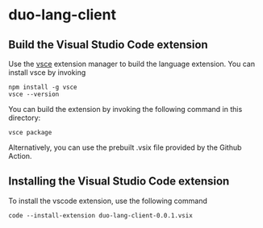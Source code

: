 # duo-lang-client

## Build the Visual Studio Code extension

Use the [vsce](https://github.com/microsoft/vscode-vsce) extension manager to build the language extension.
You can install vsce by invoking

```console
npm install -g vsce
vsce --version
```

You can build the extension by invoking the following command in this directory:

```console
vsce package
```

Alternatively, you can use the prebuilt .vsix file provided by the Github Action.

## Installing the Visual Studio Code extension

To install the vscode extension, use the following command

```console
code --install-extension duo-lang-client-0.0.1.vsix
```
